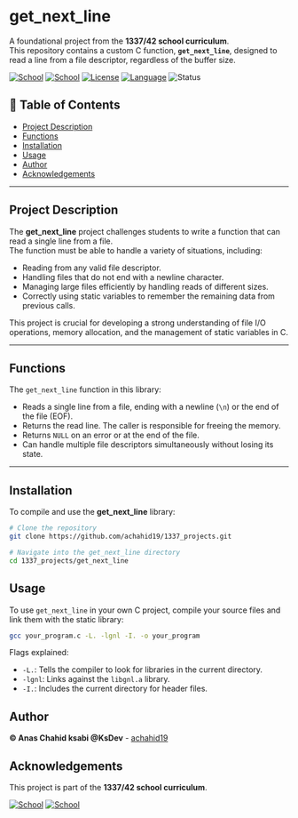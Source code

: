 # get_next_line

A foundational project from the **1337/42 school curriculum**.  
This repository contains a custom C function, **`get_next_line`**, designed to read a line from a file descriptor, regardless of the buffer size.

[![School](https://img.shields.io/badge/Notice-1337%20School-blue.svg)](https://1337.ma/en/)
[![School](https://img.shields.io/badge/Notice-42%20School-blue.svg)](https://42.fr/en/homepage/)
[![License](https://img.shields.io/badge/License-MIT-green.svg)](https://opensource.org/license/mit/)
[![Language](https://img.shields.io/badge/Language-C-orange.svg)](https://en.wikipedia.org/wiki/C_(programming_language))
![Status](https://img.shields.io/badge/Status-Completed-brightgreen.svg)


## 📜 Table of Contents

- [Project Description](#Project-description)
- [Functions](#Functions)
- [Installation](#Installation)
- [Usage](#Usage)
- [Author](#Author)
- [Acknowledgements](#Acknowledgements)

---

## Project Description
The **get_next_line** project challenges students to write a function that can read a single line from a file.  
The function must be able to handle a variety of situations, including:

- Reading from any valid file descriptor.  
- Handling files that do not end with a newline character.  
- Managing large files efficiently by handling reads of different sizes.  
- Correctly using static variables to remember the remaining data from previous calls.  

This project is crucial for developing a strong understanding of file I/O operations, memory allocation, and the management of static variables in C.

---

## Functions

The `get_next_line` function in this library:

- Reads a single line from a file, ending with a newline (`\n`) or the end of the file (EOF).  
- Returns the read line. The caller is responsible for freeing the memory.  
- Returns `NULL` on an error or at the end of the file.  
- Can handle multiple file descriptors simultaneously without losing its state.  

---

## Installation

To compile and use the **get_next_line** library:

```bash
# Clone the repository
git clone https://github.com/achahid19/1337_projects.git

# Navigate into the get_next_line directory
cd 1337_projects/get_next_line

```

## Usage

To use `get_next_line` in your own C project, compile your source files and link them with the static library:

```bash
gcc your_program.c -L. -lgnl -I. -o your_program
```
Flags explained:
- `-L.`: Tells the compiler to look for libraries in the current directory.
- `-lgnl`: Links against the `libgnl.a` library.
- `-I.`: Includes the current directory for header files.

## Author
**© Anas Chahid ksabi **@KsDev**** - [achahid19](https://github.com/achahid19)

## Acknowledgements
This project is part of the **1337/42 school curriculum**.

[![School](https://img.shields.io/badge/Notice-1337%20School-blue.svg)](https://1337.ma/en/)
[![School](https://img.shields.io/badge/Notice-42%20School-blue.svg)](https://42.fr/en/homepage/)
